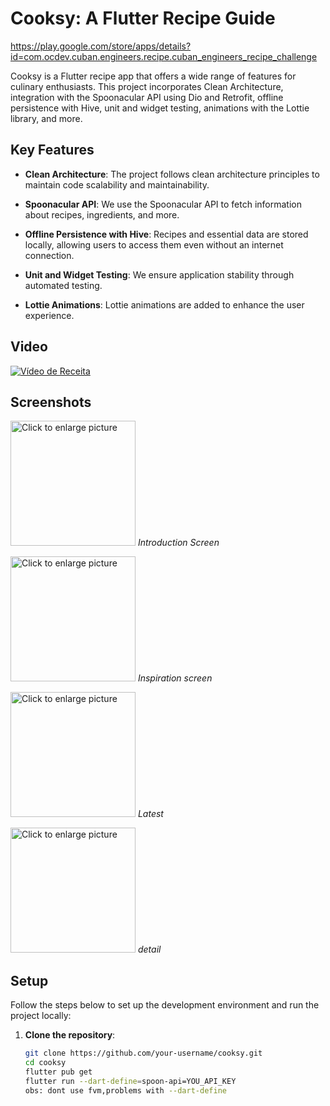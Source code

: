 # Cooksy: A Flutter Recipe Guide

https://play.google.com/store/apps/details?id=com.ocdev.cuban.engineers.recipe.cuban_engineers_recipe_challenge

Cooksy is a Flutter recipe app that offers a wide range of features for culinary enthusiasts. This project incorporates Clean Architecture, integration with the Spoonacular API using Dio and Retrofit, offline persistence with Hive, unit and widget testing, animations with the Lottie library, and more.

## Key Features

- **Clean Architecture**: The project follows clean architecture principles to maintain code scalability and maintainability.

- **Spoonacular API**: We use the Spoonacular API to fetch information about recipes, ingredients, and more.

- **Offline Persistence with Hive**: Recipes and essential data are stored locally, allowing users to access them even without an internet connection.

- **Unit and Widget Testing**: We ensure application stability through automated testing.

- **Lottie Animations**: Lottie animations are added to enhance the user experience.

## Video 
[![Vídeo de Receita](https://i9.ytimg.com/vi_webp/e1JJc8hKfLI/mqdefault.webp?v=653f4b75&sqp=CJCW_akG&rs=AOn4CLBm7lKR9bkzerTuCM4zC2PzVK-v3A)](https://www.youtube.com/watch?v=e1JJc8hKfLI)

## Screenshots

<a href="https://drive.google.com/uc?id=1MU62FsKLCOiJgYTvFK62CErYRNt1v8Fn"><img src="https://drive.google.com/uc?id=1MU62FsKLCOiJgYTvFK62CErYRNt1v8Fn" style="width: 200px; max-width: 100%; height: auto" title="Click to enlarge picture" /></a>
*Introduction Screen*

<a href="https://drive.google.com/uc?id=1zL-aDdhgjj6uF7atE4ukNc6kRgkPyrGS"><img src="https://drive.google.com/uc?id=1zL-aDdhgjj6uF7atE4ukNc6kRgkPyrGS" style="width: 200px; max-width: 100%; height: auto" title="Click to enlarge picture" /></a>
*Inspiration screen*

<a href="https://drive.google.com/uc?id=13f46YcYb_7ugXZ3vd2Pb4vTPVbBGsNak"><img src="https://drive.google.com/uc?id=13f46YcYb_7ugXZ3vd2Pb4vTPVbBGsNak" style="width: 200px; max-width: 100%; height: auto" title="Click to enlarge picture" /></a>
*Latest*

<a href="https://drive.google.com/uc?id=1kC5asc04KL0nKYnpbpZcl2fZwM7QSZef"><img src="https://drive.google.com/uc?id=1kC5asc04KL0nKYnpbpZcl2fZwM7QSZef" style="width: 200px; max-width: 100%; height: auto" title="Click to enlarge picture" /></a>
*detail*

## Setup

Follow the steps below to set up the development environment and run the project locally:

1. **Clone the repository**:

   ```bash
   git clone https://github.com/your-username/cooksy.git
   cd cooksy
   flutter pub get
   flutter run --dart-define=spoon-api=YOU_API_KEY
   obs: dont use fvm,problems with --dart-define
